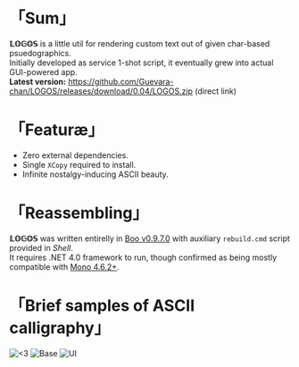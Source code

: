 # 「Sum」
**𝕃𝕆𝔾𝕆𝕊** is a little util for rendering custom text out of given char-based psuedographics.  
Initially developed as service 1-shot script, it eventually grew into actual GUI-powered app.  
__Latest version:__ https://github.com/Guevara-chan/LOGOS/releases/download/0.04/LOGOS.zip (direct link)

# 「Featuræ」
* Zero external dependencies.
* Single `XCopy` required to install.
* Infinite nostalgy-inducing ASCII beauty.

# 「Reassembling」
__𝕃𝕆𝔾𝕆𝕊__ was written entirelly in [Boo v0.9.7.0](https://github.com/boo-lang/boo) with auxiliary `rebuild.cmd` script provided in _Shell_.  
It requires .NET 4.0 framework to run, though confirmed as being mostly compatible with [Mono 4.6.2+](https://github.com/mono/mono).

# 「Brief samples of ASCII calligraphy」
![<3](https://user-images.githubusercontent.com/8768470/72172888-66993500-33e7-11ea-9450-1c80c917569f.png)
![Base](https://user-images.githubusercontent.com/8768470/72662149-b46bf980-39f4-11ea-9e1a-6605a2c01a09.png)
![UI](https://user-images.githubusercontent.com/8768470/72743525-e3cd6280-3bbc-11ea-9ce0-9fe96af0320f.png)
